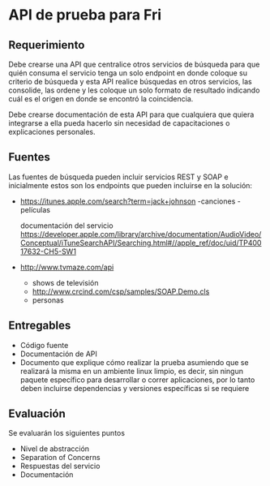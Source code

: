 # API de prueba para Fri


## Requerimiento
  Debe crearse una API que centralice otros servicios de búsqueda para que quién consuma el servicio tenga
  un solo endpoint en donde coloque su criterio de búsqueda y esta API realice búsquedas en otros servicios,
  las consolide, las ordene y les coloque un solo formato de resultado indicando cuál es el origen en donde se
  encontró la coincidencia.
  
Debe crearse documentación de esta API para que cualquiera que quiera integrarse a ella pueda hacerlo sin
necesidad de capacitaciones o explicaciones personales.

## Fuentes
Las fuentes de búsqueda pueden incluir servicios REST y SOAP e inicialmente estos son los endpoints que
pueden incluirse en la solución:

- https://itunes.apple.com/search?term=jack+johnson
    -canciones
    -películas


  documentación del servicio
  https://developer.apple.com/library/archive/documentation/AudioVideo/Conceptual/iTuneSearchAPI/Searching.html#//apple_ref/doc/uid/TP40017632-CH5-SW1


- http://www.tvmaze.com/api
  - shows de televisión
  - http://www.crcind.com/csp/samples/SOAP.Demo.cls
  - personas

## Entregables
- Código fuente
- Documentación de API
- Documento que explique cómo realizar la prueba asumiendo que se realizará la misma en un
  ambiente linux limpio, es decir, sin ningun paquete específico para desarrollar o correr aplicaciones,
  por lo tanto deben incluirse dependencias y versiones específicas si se requiere
 
## Evaluación
Se evaluarán los siguientes puntos
  - Nivel de abstracción
  - Separation of Concerns
  - Respuestas del servicio
  - Documentación
